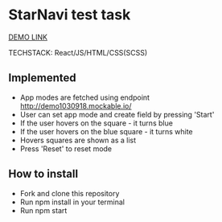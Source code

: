 # StarNavi test task

[DEMO LINK](https://dariia-romanova.github.io/tt-starnavi)

TECHSTACK: React/JS/HTML/CSS(SCSS)

## Implemented
- App modes are fetched using endpoint http://demo1030918.mockable.io/
- User can set app mode and create field by pressing 'Start'
- If the user hovers on the square - it turns blue
- If the user hovers on the blue square - it turns white
- Hovers squares are shown as a list
- Press 'Reset' to reset mode

## How to install

- Fork and clone this repository
- Run npm install in your terminal
- Run npm start
